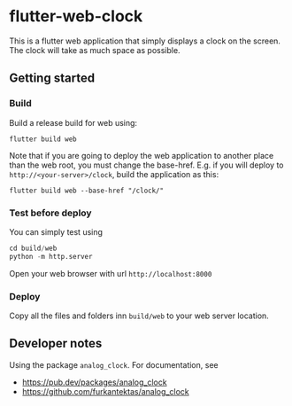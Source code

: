 # flutter-web-clock
This is a flutter web application that simply displays a clock on the screen. The clock will take as much space as possible.

## Getting started
### Build
Build a release build for web using:
```
flutter build web
```

Note that if you are going to deploy the web application to another place than the web root, you must change the base-href. E.g. if you will deploy to `http://<your-server>/clock`, build the application as this:
```
flutter build web --base-href "/clock/"
```

### Test before deploy
You can simply test using 
```python
cd build/web
python -m http.server
```
Open your web browser with url `http://localhost:8000`

### Deploy
Copy all the files and folders inn `build/web` to your web server location.

## Developer notes
Using the package `analog_clock`. For documentation, see
- https://pub.dev/packages/analog_clock
- https://github.com/furkantektas/analog_clock
